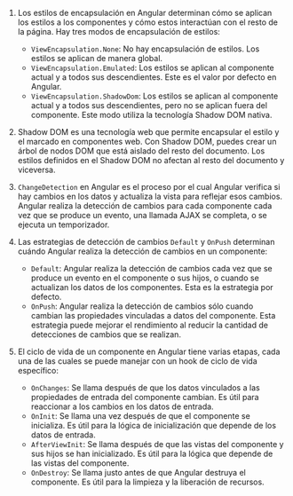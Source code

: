 1. Los estilos de encapsulación en Angular determinan cómo se aplican los estilos a los componentes y cómo estos interactúan con el resto de la página. Hay tres modos de encapsulación de estilos:

   - `ViewEncapsulation.None`: No hay encapsulación de estilos. Los estilos se aplican de manera global.
   - `ViewEncapsulation.Emulated`: Los estilos se aplican al componente actual y a todos sus descendientes. Este es el valor por defecto en Angular.
   - `ViewEncapsulation.ShadowDom`: Los estilos se aplican al componente actual y a todos sus descendientes, pero no se aplican fuera del componente. Este modo utiliza la tecnología Shadow DOM nativa.

2. Shadow DOM es una tecnología web que permite encapsular el estilo y el marcado en componentes web. Con Shadow DOM, puedes crear un árbol de nodos DOM que está aislado del resto del documento. Los estilos definidos en el Shadow DOM no afectan al resto del documento y viceversa.

3. `ChangeDetection` en Angular es el proceso por el cual Angular verifica si hay cambios en los datos y actualiza la vista para reflejar esos cambios. Angular realiza la detección de cambios para cada componente cada vez que se produce un evento, una llamada AJAX se completa, o se ejecuta un temporizador.

4. Las estrategias de detección de cambios `Default` y `OnPush` determinan cuándo Angular realiza la detección de cambios en un componente:

   - `Default`: Angular realiza la detección de cambios cada vez que se produce un evento en el componente o sus hijos, o cuando se actualizan los datos de los componentes. Esta es la estrategia por defecto.
   - `OnPush`: Angular realiza la detección de cambios sólo cuando cambian las propiedades vinculadas a datos del componente. Esta estrategia puede mejorar el rendimiento al reducir la cantidad de detecciones de cambios que se realizan.

5. El ciclo de vida de un componente en Angular tiene varias etapas, cada una de las cuales se puede manejar con un hook de ciclo de vida específico:

   - `OnChanges`: Se llama después de que los datos vinculados a las propiedades de entrada del componente cambian. Es útil para reaccionar a los cambios en los datos de entrada.
   - `OnInit`: Se llama una vez después de que el componente se inicializa. Es útil para la lógica de inicialización que depende de los datos de entrada.
   - `AfterViewInit`: Se llama después de que las vistas del componente y sus hijos se han inicializado. Es útil para la lógica que depende de las vistas del componente.
   - `OnDestroy`: Se llama justo antes de que Angular destruya el componente. Es útil para la limpieza y la liberación de recursos.